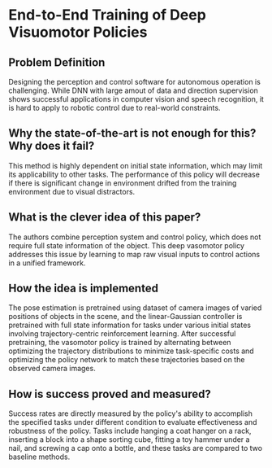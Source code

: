 # End-to-End Training of Deep Visuomotor Policies

## Problem Definition
Designing the perception and control software for autonomous operation is challenging. While DNN with large amout of data and direction supervision shows successful applications in computer vision and speech recognition, it is hard to apply to robotic control due to real-world constraints. 
## Why the state-of-the-art is not enough for this? Why does it fail?
This method is highly dependent on initial state information, which may limit its applicability to other tasks. The performance of this policy will decrease if there is significant change in environment drifted from the training environment due to visual distractors. 

## What is the clever idea of this paper?
The authors combine perception system and control policy, which does not require full state information of the object. This deep vasomotor policy addresses this issue by learning to map raw visual inputs to control actions in a unified framework.

## How the idea is implemented
The pose estimation is pretrained using dataset of camera images of varied positions of objects in the scene, and the linear-Gaussian controller is pretrained with full state information for tasks under various initial states involving trajectory-centric reinforcement learning. After successful pretraining, the vasomotor policy is trained by alternating between optimizing the trajectory distributions to minimize task-specific costs and optimizing the policy network to match these trajectories based on the observed camera images.

##  How is success proved and measured?
Success rates are directly measured by the policy's ability to accomplish the specified tasks under different condition to evaluate effectiveness and robustness of the policy. Tasks include hanging a coat hanger on a rack, inserting a block into a shape sorting cube, fitting a toy hammer under a nail, and screwing a cap onto a bottle, and these tasks are compared to two baseline methods.